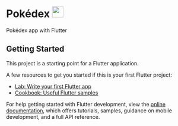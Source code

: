 # Pokédex <img src="https://user-images.githubusercontent.com/55029511/193171511-f675557e-6303-4f34-aa67-b2df4bab6ca8.png" width="30" style="margin: 1rem 0 0" />

Pokédex app with Flutter

## Getting Started

This project is a starting point for a Flutter application.

A few resources to get you started if this is your first Flutter project:

- [Lab: Write your first Flutter app](https://docs.flutter.dev/get-started/codelab)
- [Cookbook: Useful Flutter samples](https://docs.flutter.dev/cookbook)

For help getting started with Flutter development, view the
[online documentation](https://docs.flutter.dev/), which offers tutorials,
samples, guidance on mobile development, and a full API reference.

